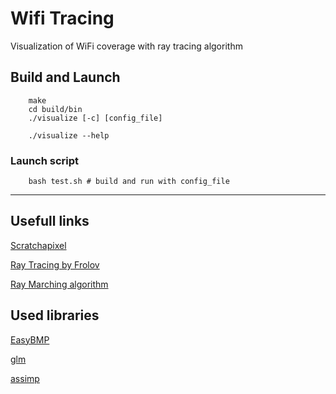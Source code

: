 # Wifi Tracing
Visualization of WiFi coverage with ray tracing algorithm

## Build and Launch

        make
        cd build/bin
        ./visualize [-c] [config_file]
        
        ./visualize --help

### Launch script 

        bash test.sh # build and run with config_file
   
---

## Usefull links
[Scratchapixel](https://www.scratchapixel.com/lessons/3d-basic-rendering/introduction-to-ray-tracing/implementing-the-raytracing-algorithm])

[Ray Tracing by Frolov](http://ray-tracing.ru/)

[Ray Marching algorithm](http://jamie-wong.com/2016/07/15/ray-marching-signed-distance-functions/#the-raymarching-algorithm)

## Used libraries 
[EasyBMP](http://easybmp.sourceforge.net/)

[glm](https://github.com/g-truc/glm)

[assimp](https://github.com/assimp/assimp)